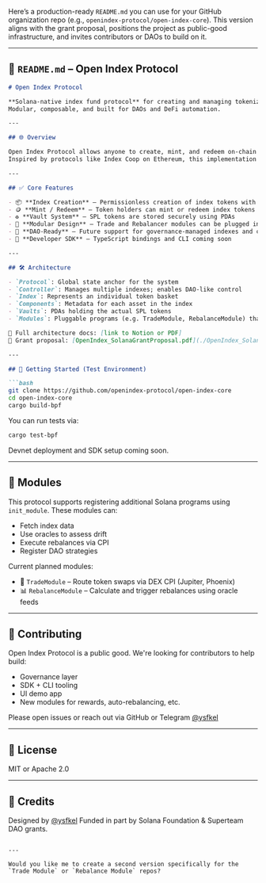 Here’s a production-ready `README.md` you can use for your GitHub organization repo (e.g., `openindex-protocol/open-index-core`). This version aligns with the grant proposal, positions the project as public-good infrastructure, and invites contributors or DAOs to build on it.

---

## 📘 `README.md` – Open Index Protocol

````markdown
# Open Index Protocol

**Solana-native index fund protocol** for creating and managing tokenized baskets of SPL assets.  
Modular, composable, and built for DAOs and DeFi automation.

---

## 🌐 Overview

Open Index Protocol allows anyone to create, mint, and redeem on-chain index tokens backed by a basket of SPL assets.  
Inspired by protocols like Index Coop on Ethereum, this implementation is optimized for Solana’s speed, fees, and composability.

---

## ✅ Core Features

- 📦 **Index Creation** – Permissionless creation of index tokens with custom components
- 🪙 **Mint / Redeem** – Token holders can mint or redeem index tokens for proportional underlying assets
- ♻️ **Vault System** – SPL tokens are stored securely using PDAs
- 🔌 **Modular Design** – Trade and Rebalancer modules can be plugged in via `init_module` to handle execution and strategy
- 🧠 **DAO-Ready** – Future support for governance-managed indexes and controller-level access control
- 🧰 **Developer SDK** – TypeScript bindings and CLI coming soon

---

## 🛠 Architecture

- `Protocol`: Global state anchor for the system
- `Controller`: Manages multiple indexes; enables DAO-like control
- `Index`: Represents an individual token basket
- `Components`: Metadata for each asset in the index
- `Vaults`: PDAs holding the actual SPL tokens
- `Modules`: Pluggable programs (e.g. TradeModule, RebalanceModule) that can call back into Open Index

📎 Full architecture docs: [link to Notion or PDF]  
📎 Grant proposal: [OpenIndex_SolanaGrantProposal.pdf](./OpenIndex_SolanaGrantProposal.pdf)

---

## 🧪 Getting Started (Test Environment)

```bash
git clone https://github.com/openindex-protocol/open-index-core
cd open-index-core
cargo build-bpf
````

You can run tests via:

```bash
cargo test-bpf
```

Devnet deployment and SDK setup coming soon.

---

## 🧬 Modules

This protocol supports registering additional Solana programs using `init_module`.
These modules can:

* Fetch index data
* Use oracles to assess drift
* Execute rebalances via CPI
* Register DAO strategies

Current planned modules:

* 🔁 `TradeModule` – Route token swaps via DEX CPI (Jupiter, Phoenix)
* 📊 `RebalanceModule` – Calculate and trigger rebalances using oracle feeds

---

## 🤝 Contributing

Open Index Protocol is a public good.
We're looking for contributors to help build:

* Governance layer
* SDK + CLI tooling
* UI demo app
* New modules for rewards, auto-rebalancing, etc.

Please open issues or reach out via GitHub or Telegram [@ysfkel](https://t.me/ysfkel)

---

## 🪪 License

MIT or Apache 2.0

---

## 🧠 Credits

Designed by [@ysfkel](https://github.com/ysfkel)
Funded in part by Solana Foundation & Superteam DAO grants.

```

---

Would you like me to create a second version specifically for the `Trade Module` or `Rebalance Module` repos?
```
